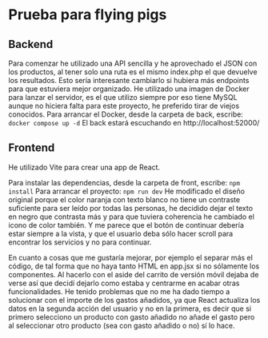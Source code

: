 # Prueba para flying pigs

## Backend
Para comenzar he utilizado una API sencilla y he aprovechado el JSON con los productos, al tener solo una ruta es el mismo index.php el que devuelve los resultados. Esto sería interesante cambiarlo si hubiera más endpoints para que estuviera mejor organizado.
He utilizado una imagen de Docker para lanzar el servidor, es el que utilizo siempre por eso tiene MySQL aunque no hiciera falta para este proyecto, he preferido tirar de viejos conocidos.
Para arrancar el Docker, desde la carpeta de back, escribe:
```docker compose up -d```
El back estará escuchando en http://localhost:52000/

## Frontend
He utilizado Vite para crear una app de React.

Para instalar las dependencias, desde la carpeta de front, escribe:
```npm install```
Para arrancar el proyecto:
```npm run dev```
He modificado el diseño original porque el color naranja con texto blanco no tiene un contraste suficiente para ser leído por todas las personas, he decidido dejar el texto en negro que contrasta más y para que tuviera coherencia he cambiado el icono de color también. Y me parece que el botón de continuar debería estar siempre a la vista, y que el usuario deba sólo hacer scroll para encontrar los servicios y no para continuar.

En cuanto a cosas que me gustaría mejorar, por ejemplo el separar más el código, de tal forma que no haya tanto HTML en app.jsx si no sólamente los componentes. Al hacerlo con el aside del carrito de versión móvil dejaba de verse así que decidí dejarlo como estaba y centrarme en acabar otras funcionalidades.
He tenido problemas que no me ha dado tiempo a solucionar con el importe de los gastos añadidos, ya que React actualiza los datos en la segunda acción del usuario y no en la primera, es decir que si primero selecciono un producto con gasto añadido no añade el gasto pero al seleccionar otro producto (sea con gasto añadido o no) sí lo hace.


